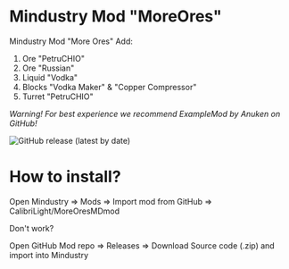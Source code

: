 # Mindustry Mod "MoreOres"
Mindustry Mod "More Ores"
Add: 
1. Ore "PetruCHIO"
2. Ore "Russian"
3. Liquid "Vodka"
4. Blocks "Vodka Maker" & "Copper Compressor"
5. Turret "PetruCHIO"

*Warning! For best experience we recommend ExampleMod by Anuken on GitHub!*

![GitHub release (latest by date)](https://img.shields.io/github/v/release/CalibriLight/MoreOresMDmod)

# How to install?

Open Mindustry => Mods => Import mod from GitHub => CalibriLight/MoreOresMDmod

Don't work?

Open GitHub Mod repo => Releases => Download Source code (.zip) and import into Mindustry
